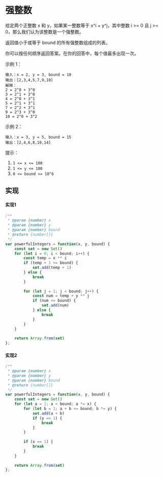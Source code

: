 # 强整数
给定两个正整数 x 和 y，如果某一整数等于 x^i + y^j，其中整数 i >= 0 且 j >= 0，那么我们认为该整数是一个强整数。

返回值小于或等于 bound 的所有强整数组成的列表。

你可以按任何顺序返回答案。在你的回答中，每个值最多出现一次。

 

示例 1：
```
输入：x = 2, y = 3, bound = 10
输出：[2,3,4,5,7,9,10]
解释： 
2 = 2^0 + 3^0
3 = 2^1 + 3^0
4 = 2^0 + 3^1
5 = 2^1 + 3^1
7 = 2^2 + 3^1
9 = 2^3 + 3^0
10 = 2^0 + 3^2
```
示例 2：
```
输入：x = 3, y = 5, bound = 15
输出：[2,4,6,8,10,14]
``` 

提示：

1. `1 <= x <= 100`
2. `1 <= y <= 100`
3. `0 <= bound <= 10^6`

## 实现
#### 实现1
```js
/**
 * @param {number} x
 * @param {number} y
 * @param {number} bound
 * @return {number[]}
 */
var powerfulIntegers = function(x, y, bound) {
    const set = new Set()
    for (let i = 0; i < bound; i++) {
        const temp = x ** i
        if (temp + 1 <= bound) {
            set.add(temp + 1)
        } else {
            break
        }
        
        for (let j = 1; j < bound; j++) {
            const num = temp + y ** j
            if (num <= bound) {
                set.add(num)
            } else {
                break
            }
        }
    }
    
    return Array.from(set)
};
```
#### 实现2
```js
/**
 * @param {number} x
 * @param {number} y
 * @param {number} bound
 * @return {number[]}
 */
var powerfulIntegers = function(x, y, bound) {
    const set = new Set()
    for (let a = 1; a < bound; a *= x) {
        for (let b = 1; a + b <= bound; b *= y) {
            set.add(a + b)
            if (y == 1) {
                break
            }
        }
        
        if (x == 1) {
            break
        }
    }
    
    return Array.from(set)
};
```
